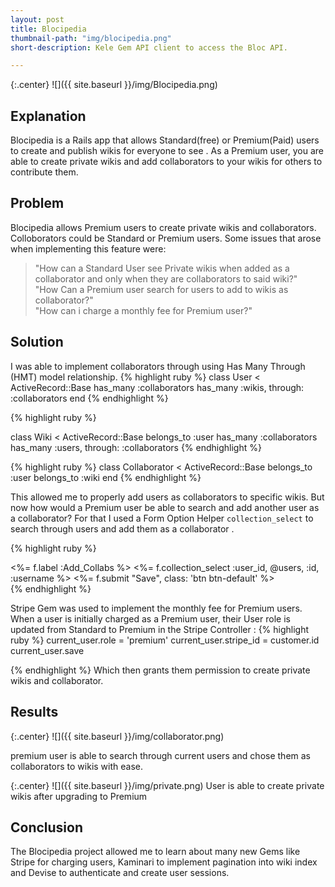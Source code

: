 ```yaml
---
layout: post
title: Blocipedia
thumbnail-path: "img/blocipedia.png"
short-description: Kele Gem API client to access the Bloc API.

---
```


{:.center}
![]({{ site.baseurl }}/img/Blocipedia.png)

## Explanation

Blocipedia is a Rails app that allows Standard(free) or Premium(Paid) users to create and publish wikis for everyone to see . As a Premium user, you are able to create private wikis and add collaborators to your wikis for others to contribute them.

## Problem

Blocipedia allows Premium users to create private wikis and collaborators. Colloborators could be Standard or Premium users. Some issues that arose when implementing this feature were:

> "How can a Standard User see Private wikis when added as a collaborator and only when they are collaborators to said wiki?" <br>
 "How Can a Premium user search for users to add to wikis as collaborator?"<br>
  "How can i charge a monthly fee for Premium user?"

## Solution

I was able to implement collaborators through using Has Many Through (HMT) model relationship.
{% highlight ruby %}
class User < ActiveRecord::Base
  has_many :collaborators
  has_many :wikis, through: :collaborators
end
{% endhighlight %}

{% highlight ruby %}

class Wiki < ActiveRecord::Base
  belongs_to :user
  has_many :collaborators
  has_many :users, through: :collaborators
{% endhighlight %}

{% highlight ruby %}
class Collaborator < ActiveRecord::Base
  belongs_to :user
  belongs_to :wiki
end
{% endhighlight %}

This allowed me to properly add users as collaborators to specific wikis. But now how would a Premium user be able to search and add another user as a collaborator?
For that I used a Form Option Helper `collection_select` to search through users and add them as a collaborator .

{% highlight ruby %}
<div class="form-group">
  <%= f.label :Add_Collabs %>
  <%= f.collection_select :user_id, @users, :id, :username %>
  <%= f.submit "Save", class: 'btn btn-default' %>
</div>
{% endhighlight  %}

Stripe Gem was used to implement the monthly fee for Premium users. When a user is initially charged as a Premium user, their User role is updated from Standard to Premium  in the Stripe Controller :
{% highlight ruby %}
current_user.role = 'premium'
current_user.stripe_id = customer.id
current_user.save

{% endhighlight  %}
Which then grants them permission to create private wikis and collaborator.
## Results

{:.center}
![]({{ site.baseurl }}/img/collaborator.png)

 premium user is able to search through current users and chose them as collaborators to wikis with ease.

 {:.center}
 ![]({{ site.baseurl }}/img/private.png)
 User is able to create private wikis after upgrading to Premium

## Conclusion

The Blocipedia project allowed me to learn about many new Gems like Stripe for charging users, Kaminari to implement pagination into wiki index and Devise to authenticate and create user sessions.
